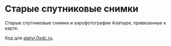 # Старые спутниковые снимки

Старые спутниковые снимки и аэрофотографии Алатыря, привязанные к карте.

Код для [alatyr.0xdc.ru](alatyr.0xdc.ru).
